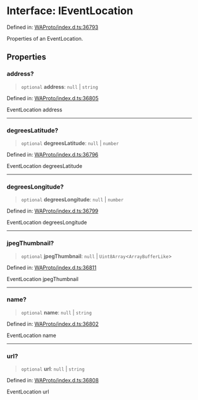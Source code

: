 # Interface: IEventLocation

Defined in: [WAProto/index.d.ts:36793](https://github.com/Fokusdotid/bail/blob/8b525f9ebcc20cb9acd0f880b6ad58976e38b117/WAProto/index.d.ts#L36793)

Properties of an EventLocation.

## Properties

### address?

> `optional` **address**: `null` \| `string`

Defined in: [WAProto/index.d.ts:36805](https://github.com/Fokusdotid/bail/blob/8b525f9ebcc20cb9acd0f880b6ad58976e38b117/WAProto/index.d.ts#L36805)

EventLocation address

***

### degreesLatitude?

> `optional` **degreesLatitude**: `null` \| `number`

Defined in: [WAProto/index.d.ts:36796](https://github.com/Fokusdotid/bail/blob/8b525f9ebcc20cb9acd0f880b6ad58976e38b117/WAProto/index.d.ts#L36796)

EventLocation degreesLatitude

***

### degreesLongitude?

> `optional` **degreesLongitude**: `null` \| `number`

Defined in: [WAProto/index.d.ts:36799](https://github.com/Fokusdotid/bail/blob/8b525f9ebcc20cb9acd0f880b6ad58976e38b117/WAProto/index.d.ts#L36799)

EventLocation degreesLongitude

***

### jpegThumbnail?

> `optional` **jpegThumbnail**: `null` \| `Uint8Array`\<`ArrayBufferLike`\>

Defined in: [WAProto/index.d.ts:36811](https://github.com/Fokusdotid/bail/blob/8b525f9ebcc20cb9acd0f880b6ad58976e38b117/WAProto/index.d.ts#L36811)

EventLocation jpegThumbnail

***

### name?

> `optional` **name**: `null` \| `string`

Defined in: [WAProto/index.d.ts:36802](https://github.com/Fokusdotid/bail/blob/8b525f9ebcc20cb9acd0f880b6ad58976e38b117/WAProto/index.d.ts#L36802)

EventLocation name

***

### url?

> `optional` **url**: `null` \| `string`

Defined in: [WAProto/index.d.ts:36808](https://github.com/Fokusdotid/bail/blob/8b525f9ebcc20cb9acd0f880b6ad58976e38b117/WAProto/index.d.ts#L36808)

EventLocation url
